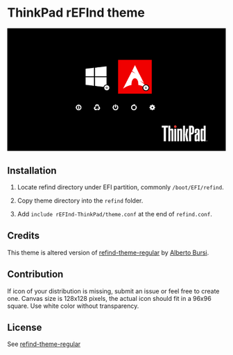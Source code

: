 ﻿# ThinkPad rEFInd theme

![Screenshot](https://github.com/profojak/gallery/blob/master/rEFInd-ThinkPad/refind.png)


## Installation

1. Locate refind directory under EFI partition, commonly `/boot/EFI/refind`.

2. Copy theme directory into the `refind` folder.

3. Add `include rEFInd-ThinkPad/theme.conf` at the end of `refind.conf`.


## Credits

This theme is altered version of [refind-theme-regular](https://github.com/bobafetthotmail/refind-theme-regular) by [Alberto Bursi](https://github.com/bobafetthotmail).


## Contribution

If icon of your distribution is missing, submit an issue or feel free to create one. Canvas size is 128x128 pixels, the actual icon should fit in a 96x96 square. Use white color without transparency.


## License

See [refind-theme-regular](https://github.com/bobafetthotmail/refind-theme-regular)
